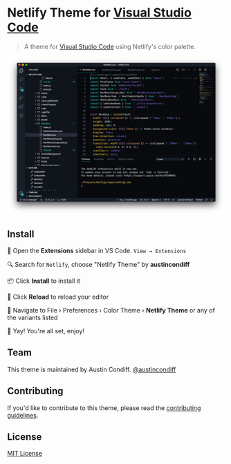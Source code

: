 # Netlify Theme for [Visual Studio Code](http://code.visualstudio.com)

> A theme for [Visual Studio Code](http://code.visualstudio.com) using Netlify's color palette.

![Screenshot](https://raw.githubusercontent.com/austincondiff/netlify-vscode-theme/master/screenshot.png)

## Install

📂 Open the **Extensions** sidebar in VS Code. `View → Extensions`

🔍 Search for `Netlify`, choose "Netlify Theme" by **austincondiff**

📦 Click **Install** to install it

🔄 Click **Reload** to reload your editor

🎨 Navigate to File › Preferences › Color Theme › **Netlify Theme** or any of the variants listed

🎉 Yay! You're all set, enjoy!

## Team

This theme is maintained by Austin Condiff.
[@austincondiff](twitter.com/austincondiff)

## Contributing

If you'd like to contribute to this theme, please read the [contributing guidelines](./.github/CONTRIBUTING.md).

## License

[MIT License](./LICENSE)
